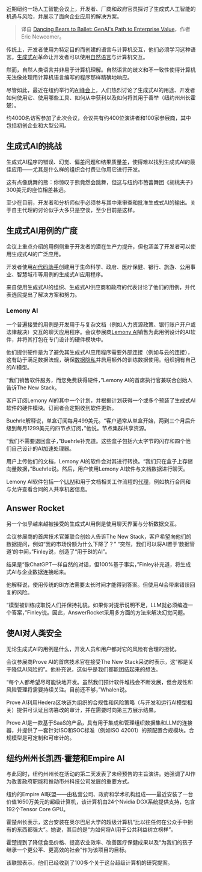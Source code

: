 
<!--
title: 从笨拙到优雅：生成式AI迈向企业价值之路
cover: https://cdn.thenewstack.io/media/2025/01/96b23a5c-amin-zabardast-xv5deitcvdi-unsplash-1.jpg
-->

近期纽约一场人工智能会议上，开发者、厂商和政府官员探讨了生成式人工智能的机遇与风险，并展示了面向企业应用的解决方案。

> 译自 [Dancing Bears to Ballet: GenAI's Path to Enterprise Value](https://thenewstack.io/dancing-bears-to-ballet-genais-path-to-enterprise-value/)，作者 Eric Newcomer。

传统上，开发者使用为特定目的而创建的语言与计算机交互，他们必须学习这种语言。[生成式AI](https://thenewstack.io/generative-ai-in-2023-genai-tools-became-table-stakes/)革命让开发者可以使用[自然语言](https://thenewstack.io/what-temperature-means-in-natural-language-processing-and-ai/)与计算机交互。

然而，自然人类语言并非易于计算机理解。自然语言的歧义和不一致性使得计算机无法像处理用计算机语言编写的程序那样精确地响应。

尽管如此，最近在纽约举行的[AI峰会](https://newyork.theaisummit.com/)上，人们热烈讨论了生成式AI的用途、开发者如何使用它、使用哪些工具、如何从中获利以及如何将其用于善举（纽约州州长霍楚）。

约4000名访客参加了此次会议，会议共有约400位演讲者和100家参展商，其中包括初创企业和大型公司。

## 生成式AI的挑战

生成式AI程序的错误、幻觉、偏差问题和结果质量差，使得难以找到生成式AI的最佳应用——尤其是什么样的组织会付费让你用它进行开发。

这有点像跳舞的熊：你惊叹于熊竟然会跳舞，但这与纽约市芭蕾舞团《胡桃夹子》300美元的座位相差甚远。

至少在目前，开发者和分析师似乎必须参与其中来审查和批准生成式AI的输出。关于自主代理的讨论似乎大多只是空谈，至少目前是这样。

## 生成式AI用例的广度

会议上重点介绍的用例侧重于开发者的潜在生产力提升，但也涵盖了开发者可以使用生成式AI的广泛应用。

开发者使用[AI代码助手](https://thenewstack.io/ai-code-assistants-are-moving-beyond-auto-complete-heres-whats-next/)创建用于生命科学、政府、医疗保健、银行、旅游、公用事业、智慧城市等用例的生成式AI应用程序。

来自使用生成式AI的组织、生成式AI供应商和政府的代表讨论了他们的用例，并代表选民提出了解决方案和努力。

### Lemony AI

一个普遍接受的用例是开发用于与复杂文档（例如人力资源政策、银行账户开户或法律裁决）交互的聊天应用程序。会议参展商[Lemony AI](http://lemony.ai)销售为此用例设计的AI软件，并将其打包在专门设计的硬件模块中。

他们提供硬件是为了避免其生成式AI应用程序需要外部连接（例如与云的连接），这有助于满足数据法规，确保[数据隐私](https://thenewstack.io/will-data-privacy-die-in-the-age-of-genai/)并启用额外的训练数据使用。组织拥有自己的AI模型。

“我们销售软件服务，而您免费获得硬件，”Lemony AI的首席执行官兼联合创始人告诉The New Stack。

客户订阅Lemony AI的其中一个计划，并根据计划获得一个或多个预装了生成式AI软件的硬件模块。订阅者会定期收到软件更新。

Buehrle解释说，单盒订阅每月499美元。“客户通常从单盒开始，两到三个月后升级到每月1299美元的四节点订阅，”他说。节点集群共享资源。

“我们不需要退回盒子，”Buehrle补充道。这些盒子包括六太字节的闪存和四个他们自己设计的AI加速处理器。

用户上传他们的文档，Lemony AI的软件会对其进行转换。“我们只在盒子上存储向量数据，”Buehrle说。然后，用户使用Lemony AI软件与文档数据进行聊天。

Lemony AI软件包括一个[LLM](https://thenewstack.io/stop-treating-your-llm-like-a-database/)和用于文档相关工作流程的[代理](https://thenewstack.io/ai-agents-a-comprehensive-introduction-for-developers/)，例如执行合同和与允许查看合同的人共享机密信息。

## Answer Rocket

另一个似乎越来越被接受的生成式AI用例是使用聊天界面与分析数据交互。

会议参展商的首席技术官兼联合创始人告诉The New Stack，客户希望向他们的数据提问，例如“我的市场份额为什么下降了？”
“突然，我们可以将AI置于‘数据管道’的中间，”Finley说，创造了“用于BI的AI”。

结果是“像ChatGPT一样自然的对话，但100%基于事实，”Finley补充道，将生成式AI与企业数据连接起来。

他解释说，使用传统的BI方法需要太长时间才能得到答案。但使用AI会带来错误回复的风险。

“模型被训练成取悦人们并保持礼貌。如果你对提示说明不足，LLM就必须编造一个答案，”Finley说。因此，AnswerRocket采用多方面的方法来解决幻觉问题。


## 使AI对人类安全

无论生成式AI的用例是什么，开发人员和用户都对它的风险有合理的担忧。

会议参展商Prove AI的首席技术官在接受The New Stack采访时表示，这“都是关于降低AI风险的”。他补充说，这似乎是我们都能团结起来的想法。

“每个人都希望尽可能快地开发。虽然我们预计软件堆栈会不断发展，但合规性和风险管理将需要持续关注。目前还不够，”Whalen说。

Prove AI利用Hedera区块链为组织的合规性和风险策略（与开发和运行AI模型相关）提供可认证且防篡改的审计，并在需要时向第三方展示结果。

Prove AI是一款基于SaaS的产品，具有用于集成和管理组织数据集和LLM的连接器，并提供了一套针对ISO和SOC标准（例如ISO 42001）的预配置合规模块。合规模型是可定制和可审计的。


## 纽约州州长凯西·霍楚和Empire AI

与此同时，纽约州州长在活动的第二天发表了未经预告的主旨演讲。她强调了AI作为改善政府职能和推动市州科技公司发展的重要方式。

纽约的Empire AI联盟——由私营公司、政府和学术机构组成——最近安装了一台价值1650万美元的超级计算机，该计算机由24个Nvidia DGX系统提供支持，包含192个Tensor Core GPU。

霍楚州长表示，这台安装在奥尔巴尼大学的超级计算机“比以往任何在公众手中拥有的东西都强大”。她说，其目的是“为如何将AI用于公共利益树立榜样”。

霍楚提到了降低食品价格、提高农业效率、改善医疗保健成果以及“为我们的孩子继承一个更公平、更高效的社会”作为该项目的目标。

该联盟表示，他们已经收到了100多个关于这台超级计算机的研究提案。
